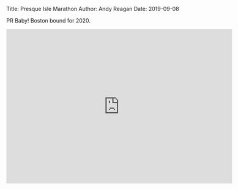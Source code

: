 Title: Presque Isle Marathon
Author: Andy Reagan
Date: 2019-09-08

PR Baby! Boston bound for 2020.

<iframe height='405' width='590' frameborder='0' allowtransparency='true' scrolling='no' src='https://www.strava.com/activities/2691066468/embed/2e0692df9dc12cf1f22e8c6c538c26950a48ce70'></iframe>
